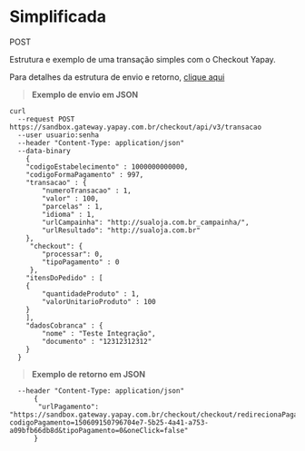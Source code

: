 # Simplificada

<span class="post">POST</span>

Estrutura e exemplo de uma transação simples com o Checkout Yapay. 


Para detalhes da estrutura de envio e retorno, [clique aqui](tabela-checkout.md?id=transação-simplificada)

> **Exemplo de envio em JSON**

```curl
curl
  --request POST https://sandbox.gateway.yapay.com.br/checkout/api/v3/transacao
  --user usuario:senha 
  --header "Content-Type: application/json"
  --data-binary
    {
    "codigoEstabelecimento" : 1000000000000,
    "codigoFormaPagamento" : 997,
    "transacao" : {
        "numeroTransacao" : 1,
        "valor" : 100,
        "parcelas" : 1,
        "idioma" : 1,
        "urlCampainha": "http://sualoja.com.br_campainha/",
        "urlResultado": "http://sualoja.com.br"
    },
     "checkout": {
        "processar": 0,
        "tipoPagamento" : 0
     },
    "itensDoPedido" : [
    {
        "quantidadeProduto" : 1,
        "valorUnitarioProduto" : 100
    }
    ],
    "dadosCobranca" : {
        "nome" : "Teste Integração",
        "documento" : "12312312312"
    }
  }
```

> **Exemplo de retorno em JSON**

```curl
  --header "Content-Type: application/json"
      {
       "urlPagamento": "https://sandbox.gateway.yapay.com.br/checkout/checkout/redirecionaPagamento?codigoPagamento=150609150796704e7-5b25-4a41-a753-a09bfb66db8d&tipoPagamento=0&oneClick=false"
      }
```
